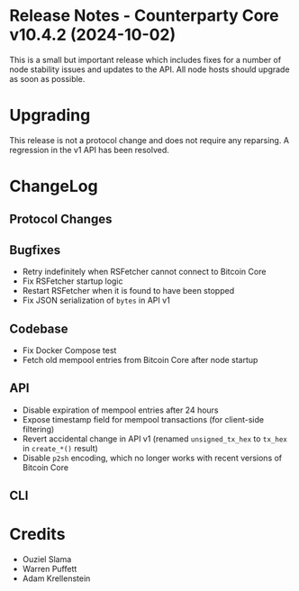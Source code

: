 # Release Notes - Counterparty Core v10.4.2 (2024-10-02)

This is a small but important release which includes fixes for a number of node stability issues and updates to the API. All node hosts should upgrade as soon as possible.


# Upgrading

This release is not a protocol change and does not require any reparsing. A regression in the v1 API has been resolved.


# ChangeLog

## Protocol Changes


## Bugfixes

* Retry indefinitely when RSFetcher cannot connect to Bitcoin Core
* Fix RSFetcher startup logic
* Restart RSFetcher when it is found to have been stopped 
* Fix JSON serialization of `bytes` in API v1

## Codebase

* Fix Docker Compose test
* Fetch old mempool entries from Bitcoin Core after node startup

## API

* Disable expiration of mempool entries after 24 hours
* Expose timestamp field for mempool transactions (for client-side filtering)
* Revert accidental change in API v1 (renamed `unsigned_tx_hex` to `tx_hex` in `create_*()` result)
* Disable `p2sh` encoding, which no longer works with recent versions of Bitcoin Core

## CLI


# Credits

* Ouziel Slama
* Warren Puffett
* Adam Krellenstein
